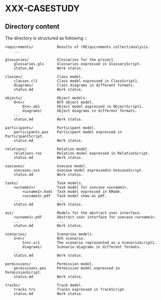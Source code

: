 # XXX-CASESTUDY


Directory content
-----------------

The directory is structured as following ::

    requirements/           Results of (RE)quirements collect/analysis.
        ...

    glossaries/             Glossaries for the project.
        glossaries.gls      Glossaries expressed in GlossaryScript.
        status.md           Work status.

    classes/                Class model.
        classes.cl1         Class model expressed in ClassScript1.
        diagrams/           Class diagrams in different formats.
        status.md           Work status.

    objects/                Object models.
        O<n>/               Nth object model.
            O<n>.ob1        Object model expressed in ObjectScript1.
            diagrams/       Object diagrams in different formats.
        ...                 ...
        status.md           Work status.

    participants/           Participant model.
        participants.pas    Participant model expressed in ParticipantScript.
        status.md           Work status.

    relations/              Relation model.
        relations.res       Relation model expressed in RelationScript.
        status.md           Work status.

    usecases/               Usecase model.
        usecases.uss        Usecase model expressedin UsecaseScript.
        status.md           Work status.

    tasks/                  Task models.
        <ucname1>/          Task model for usecase <ucname1>.
            <ucname1>.kxml  Task model expressed in KMade.
            <ucname1>.pdf   Task model show as pdf.
        ...                 ...
        status.md           Work status.

    aui/                    Models for the abstract user interface.
        <ucname1>.pdf       Abstract user interface for usecase <ucname1>.
        ...                 ...
        status.md           Work status.

    scenarios/              Scenarios models.
        S<n>/               Nth scenario.
            S<n>.sc1        The scenario represented as a ScenarioScript1.
            diagrams/       Scenario diagrams in different formats.
        ...
        status.md           Work status.

    permissions/            Permission model.
        permissions.pes     Permission model expressed in PermissionScript.
        status.md           Work status.

    tracks/                 Track model.
        tracks.trs          Tracks expressed in TrackScript.
        status.md           Work status.

